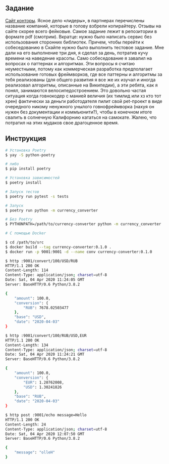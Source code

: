 ## Задание

[Сайт конторы](http://qmobi.agency). Ясное дело «лидеры», в партнерах перечислены название компаний, которые в голову взбрели копирайтеру. Отзывы на сайте скорее всего фейковые. Самое задание лежит в репозитории в формате pdf (смотрим). Вкратце: нужно было написать сервис без использования сторонних библиотек. Причем, чтобы перейти к собеседованию в Скайпе нужно было выполнить тестовое задание. Мне дали на его выполнение три дня, я сделал за день, потратив кучу времени на наведение красоты. Само собеседование я завалил на вопросах о паттернах и алгоритмах. Эти вопросы я считаю неуместными, потому как коммерческая разработка предполагает использование готовых фреймворков, где все паттерны и алгоритмы за тебя реализованы (для общего развития я все же их изучал и иногда реализовал алгоритмы, описанные на Википедии), а эти ребята, как я понял, занимаются велосипедостроением. Это довольно частая ситуация когда говнокодер с манией величия (их тимлид или хз кто тот хрен) фактически за деньги работодателя пилит свой pet-проект в виде очередного никому ненужного унылого говнофреймворка (нахуя он нужен без документации и коммъюнити?), чтобы в конечном итоге свалить в солнечную Калифорнию кататься на самокате. Жалею, что потратил на этих мудаков свое драгоценное время.

## Инструкция

```zsh
# Установка Poetry
$ yay -S python-poetry

# либо
$ pip install poetry

# Установка зависимостей
$ poetry install

# Запуск тестов
$ poetry run pytest -s tests

# Запуск
$ poetry run python -m currency_converter

# Без Poetry
$ PYTHONPATH=/path/to/currency-converter python -m currency_converter

# С помощью Docker

$ cd /path/to/src
$ docker build --tag currency-converter:0.1.0 .
$ docker run -p 9001:9001 -d --name conv currency-converter:0.1.0

$ http :9001/convert/100/USD/RUB
HTTP/1.1 200 OK
Content-Length: 114
Content-Type: application/json; charset=utf-8
Date: Sat, 04 Apr 2020 11:24:05 GMT
Server: BaseHTTP/0.6 Python/3.8.2

{
    "amount": 100.0,
    "conversion": {
        "RUB": 7678.02503477
    },
    "base": "USD",
    "date": "2020-04-03"
}

$ http :9001/convert/100/RUB/USD,EUR
HTTP/1.1 200 OK
Content-Length: 134
Content-Type: application/json; charset=utf-8
Date: Sat, 04 Apr 2020 11:24:21 GMT
Server: BaseHTTP/0.6 Python/3.8.2

{
    "amount": 100.0,
    "conversion": {
        "EUR": 1.20762008,
        "USD": 1.30241826
    },
    "base": "RUB",
    "date": "2020-04-03"
}

$ http post :9001/echo message=Hello
HTTP/1.1 200 OK
Content-Length: 24
Content-Type: application/json; charset=utf-8
Date: Sat, 04 Apr 2020 12:07:50 GMT
Server: BaseHTTP/0.6 Python/3.8.2

{
    "message": "olleH"
}
```

